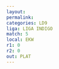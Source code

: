 ```yaml
---
layout: 
permalink: 
categories: LD9
liga: LIGA INDIGO
match: 5
local: EKW
r1: 0
r2: 0
out: PLAT
---
```

